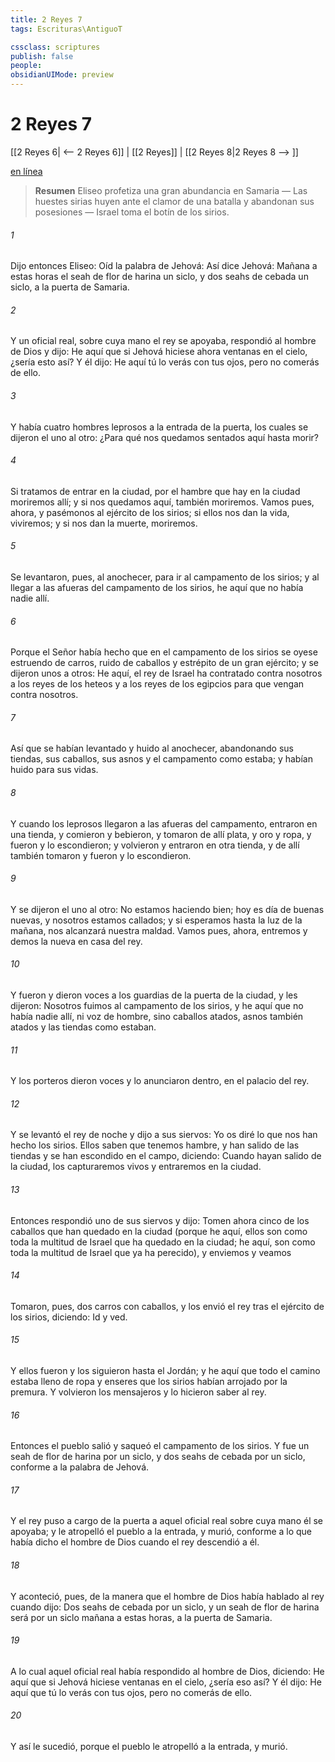 ```yaml
---
title: 2 Reyes 7
tags: Escrituras\AntiguoT

cssclass: scriptures
publish: false
people:
obsidianUIMode: preview
---
```


# 2 Reyes 7
[[2 Reyes 6| <-- 2 Reyes 6]] | [[2 Reyes]] | [[2 Reyes 8|2 Reyes 8 --> ]]

[en línea](https://churchofjesuschrist.org/study/scriptures/ot/2-kgs/7?lang=spa)

> __Resumen__
Eliseo profetiza una gran abundancia en Samaria — Las huestes sirias huyen ante el clamor de una batalla y abandonan sus posesiones — Israel toma el botín de los sirios.

###### 1 
Dijo entonces Eliseo: Oíd la palabra de Jehová: Así dice Jehová: Mañana a estas horas  el seah de flor de harina un siclo, y dos seahs de cebada un siclo, a la puerta de Samaria.

###### 2 
Y un oficial real, sobre cuya mano el rey se apoyaba, respondió al hombre de Dios y dijo: He aquí que si Jehová hiciese ahora ventanas en el cielo, ¿sería esto así? Y él dijo: He aquí tú lo verás con tus ojos, pero no comerás de ello.

###### 3 
Y había cuatro hombres leprosos a la entrada de la puerta, los cuales se dijeron el uno al otro: ¿Para qué nos quedamos sentados aquí hasta morir?

###### 4 
Si tratamos de entrar en la ciudad, por el hambre que hay en la ciudad moriremos allí; y si nos quedamos aquí, también moriremos. Vamos pues, ahora, y pasémonos al ejército de los sirios; si ellos nos dan la vida, viviremos; y si nos dan la muerte, moriremos.

###### 5 
Se levantaron, pues, al anochecer, para ir al campamento de los sirios; y al llegar a las afueras del campamento de los sirios, he aquí que no había nadie allí.

###### 6 
Porque el Señor había hecho que en el campamento de los sirios se oyese estruendo de carros, ruido de caballos y estrépito de un gran ejército; y se dijeron unos a otros: He aquí, el rey de Israel ha contratado contra nosotros a los reyes de los heteos y a los reyes de los egipcios para que vengan contra nosotros.

###### 7 
Así que se habían levantado y huido al anochecer, abandonando sus tiendas, sus caballos, sus asnos y el campamento como estaba; y habían huido para  sus vidas.

###### 8 
Y cuando los leprosos llegaron a las afueras del campamento, entraron en una tienda, y comieron y bebieron, y tomaron de allí plata, y oro y ropa, y fueron y lo escondieron; y volvieron y entraron en otra tienda, y de allí también tomaron  y fueron y lo escondieron.

###### 9 
Y se dijeron el uno al otro: No estamos haciendo bien; hoy es día de buenas nuevas, y nosotros estamos callados; y si esperamos hasta la luz de la mañana, nos alcanzará nuestra maldad. Vamos pues, ahora, entremos y demos la nueva en casa del rey.

###### 10 
Y fueron y dieron voces a los guardias de la puerta de la ciudad, y les dijeron: Nosotros fuimos al campamento de los sirios, y he aquí que no había nadie allí, ni voz de hombre, sino caballos atados, asnos también atados y las tiendas como estaban.

###### 11 
Y los porteros dieron voces y lo anunciaron dentro, en el palacio del rey.

###### 12 
Y se levantó el rey de noche y dijo a sus siervos: Yo os diré lo que nos han hecho los sirios. Ellos saben que tenemos hambre, y han salido de las tiendas y se han escondido en el campo, diciendo: Cuando hayan salido de la ciudad, los capturaremos vivos y entraremos en la ciudad.

###### 13 
Entonces respondió uno de sus siervos y dijo: Tomen ahora cinco de los caballos que han quedado en la ciudad (porque he aquí, ellos son como toda la multitud de Israel que ha quedado en la ciudad; he aquí, son como toda la multitud de Israel que ya ha perecido), y enviemos y veamos 

###### 14 
Tomaron, pues, dos carros con caballos, y los envió el rey tras el ejército de los sirios, diciendo: Id y ved.

###### 15 
Y ellos fueron y los siguieron hasta el Jordán; y he aquí que todo el camino estaba lleno de ropa y enseres que los sirios habían arrojado por la premura. Y volvieron los mensajeros y lo hicieron saber al rey.

###### 16 
Entonces el pueblo salió y saqueó el campamento de los sirios. Y fue  un seah de flor de harina por un siclo, y dos seahs de cebada por un siclo, conforme a la palabra de Jehová.

###### 17 
Y el rey puso a cargo de la puerta a aquel oficial real sobre cuya mano él se apoyaba; y le atropelló el pueblo a la entrada, y murió, conforme a lo que había dicho el hombre de Dios cuando el rey descendió a él.

###### 18 
Y aconteció, pues, de la manera que el hombre de Dios había hablado al rey cuando dijo: Dos seahs de cebada por un siclo, y un seah de flor de harina será  por un siclo mañana a estas horas, a la puerta de Samaria.

###### 19 
A lo cual aquel oficial real había respondido al hombre de Dios, diciendo: He aquí que si Jehová hiciese ventanas en el cielo, ¿sería eso así? Y él dijo: He aquí que tú lo verás con tus ojos, pero no comerás de ello.

###### 20 
Y así le sucedió, porque el pueblo le atropelló a la entrada, y murió.

